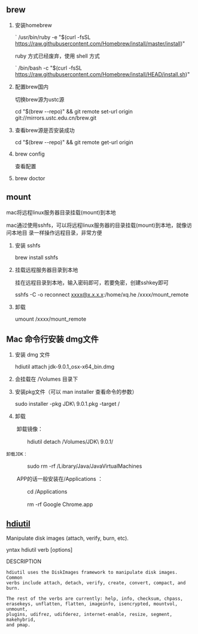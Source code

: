 
## brew

1. 安装homebrew

    ` /usr/bin/ruby -e "$(curl -fsSL https://raw.githubusercontent.com/Homebrew/install/master/install)"

    ruby 方式已经废弃，使用 shell 方式

    ` /bin/bash -c "$(curl -fsSL https://raw.githubusercontent.com/Homebrew/install/HEAD/install.sh)"
    

2. 配置brew国内

    切换brew源为ustc源

    cd "$(brew --repo)" && git remote set-url origin git://mirrors.ustc.edu.cn/brew.git

3. 查看brew源是否安装成功

    cd "$(brew --repo)"  && git remote get-url origin

4. brew config

    查看配置

4. brew doctor


## mount 

mac将远程linux服务器目录挂载(mount)到本地

mac通过使用sshfs，可以将远程linux服务器的目录挂载(mount)到本地，就像访问本地目
录一样操作远程目录，非常方便

1. 安装 sshfs

    brew install sshfs

2. 挂载远程服务器目录到本地

    挂在远程目录到本地，输入密码即可，若要免密，创建sshkey即可

    sshfs -C -o reconnect xxxx@x.x.x.x:/home/xq.he /xxxx/mount_remote

3. 卸载

    umount /xxxx/mount_remote

## Mac 命令行安装 dmg文件

1. 安装 dmg 文件

    hdiutil attach jdk-9.0.1_osx-x64_bin.dmg

2. 会挂载在 /Volumes 目录下

3. 安装pkg文件（可以 man installer 查看命令的参数）

    sudo installer -pkg JDK\ 9.0.1.pkg -target /

4. 卸载

　　卸载镜像：

　　　　hdiutil detach /Volumes/JDK\ 9.0.1/

    卸载JDK：

　　　　sudo rm -rf /Library/Java/JavaVirtualMachines

　　APP的话一般安装在/Applications ：

　　　　cd /Applications

　　　　rm -rf Google Chrome.app


## [hdiutil](https://ss64.com/osx/hdiutil.html)

Manipulate disk images (attach, verify, burn, etc).

yntax
      hdiutil verb [options]

DESCRIPTION

    hdiutil uses the DiskImages framework to manipulate disk images.  Common
    verbs include attach, detach, verify, create, convert, compact, and burn.

    The rest of the verbs are currently: help, info, checksum, chpass,
    erasekeys, unflatten, flatten, imageinfo, isencrypted, mountvol, unmount,
    plugins, udifrez, udifderez, internet-enable, resize, segment, makehybrid,
    and pmap.
